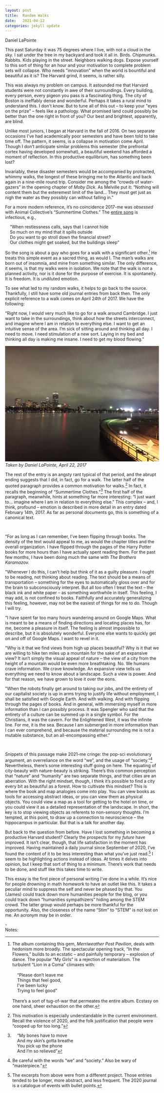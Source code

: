 ```yaml
---
layout: post
title:  Random Walks
date:   2021-04-12
categories: jekyll update
---
```

Daniel LaPointe

This past Saturday it was 75 degrees where I live, with not a cloud in the sky. I sat under the tree in my backyard and took it all in. Birds. Chipmunks. Rabbits. Kids playing in the street. Neighbors walking dogs. Expose yourself to this sort of thing for an hour and your motivation to complete problem sets will collapse. Who needs "innovation" when the world is bountiful and beautiful as it is? The Harvard grind, it seems, is rather silly.

This was always my problem on campus. It astounded me that Harvard students were not constantly in awe of their surroundings. Every building, every person, every pigeon you pass is a fascinating thing. The city of Boston is ineffably dense and wonderful. Perhaps it takes a rural mind to understand this. I don't know. But to tune all of this out – to keep your "eyes on the prize" – feels like a pathology. What promised land could possibly be better than the one right in front of you? Our best and brightest, apparently, are blind.

Unlike most juniors, I began at Harvard in the fall of 2016. On two separate occasions I’ve had academically poor semesters and have been told to take time off. The pattern, it seems, is a collapse in motivation come April. Though I don’t anticipate similar problems this semester (the prefrontal cortex having developed somewhat), a beautiful weekend has afforded a moment of reflection. In this productive equilibrium, has something been lost?

Invariably, these disaster semesters would be accompanied by protracted, whimmy walks, the longest of these bringing me to the Atlantic and back again in a nine-mile round trip. Consider me among the “crowds of water-gazers” in the opening chapter of *Moby Dick*. As Melville put it: “Nothing will content them but the exteremest limit of the land… They must get just as nigh the water as they possibly can without falling in.” 

For a more modern reference, it’s no coincidence 2017-me was *obsessed* with Animal Collective’s “Summertime Clothes.” The [entire song](https://www.youtube.com/watch?v=GxhaRgJUMl8)  is infectious, e.g.,

&nbsp;&nbsp;&nbsp;&nbsp;“When restlessness calls, says that I cannot hide\
&nbsp;&nbsp;&nbsp;&nbsp;So much on my mind that it spills outside\
&nbsp;&nbsp;&nbsp;&nbsp;Do you want to go stroll down the financial street?\
&nbsp;&nbsp;&nbsp;&nbsp;Our clothes might get soaked, but the buildings sleep”

So the song is about a guy who goes for a walk with a significant other.[^1] He treats this simple event as a sacred thing, as would I. The man’s walks are born out of insomnia, and mine from something similar. The only difference, it seems, is that my walks were in isolation. We note that the walk is *not* a planned activity, nor is it done for the purpose of exercise. It is spontaneity. It is freedom. It is undiluted emotion.

To see what led to my random walks, it helps to go back to the source. Thankfully, I still have some old journal entries from back then. The only explicit reference to a walk comes on April 24th of 2017. We have the following:

“Right now, I would very much like to go for a walk around Cambridge. I just want to take in the surroundings, think about how the streets interconnect, and imagine where I am in relation to everything else. I want to get an intuitive sense of the area. I’m sick of sitting around and thinking all day. I need to move. I need stimulation of a new sort. Laying in my bed and thinking all day is making me insane. I need to get my blood flowing.”

![](/assets/dan_river.jpeg)
*Taken by Daniel LaPointe, April 22, 2017*

The rest of the entry is an angsty rant typical of that period, and the abrupt ending suggests that I did, in fact, go for a walk. The latter half of the quoted paragraph provides a common motivation for walks.[^2] In fact, it recalls the beginning of “Summertime Clothes.”[^3] The first half of the paragraph, meanwhile, hints at something far more interesting: “I just want to… imagine where I am in relation to everything else.” This complex – and, I think, profound – emotion is described in more detail in an entry dated February 14th, 2017. As far as personal documents go, this is something of a canonical text. 

<br />

“For as long as I can remember, I’ve been flipping through books. The density of the text would appeal to me, as would the chapter titles and the overall organization. I have flipped through the pages of the Harry Potter books for more hours than I have actually spent reading them. For the past few months, I have been doing much the same with *The Brothers Karamazov.*

"Whenever I do this, I can’t help but think of it as a guilty pleasure. I ought to be reading, not thinking about reading. The text should be a means of transportation – something for the eyes to automatically gloss over and for the brain to subconsciously interpret. But all too often I treat the text – the black ink and white paper – as something worthwhile in itself. This feeling, I may add, is not confined to books. Faithfully and accurately generalizing this feeling, however, may not be the easiest of things for me to do. Though I will try. 

"I have spent far too many hours wandering around on Google Maps. What is meant to be a means of finding directions and locating places has, for me, become a pleasure in itself. The feeling is almost impossible to describe, but it is absolutely wonderful. Everyone else wants to quickly get on and off of Google Maps. I want to revel in it.

"Why is it that we find views from high up places beautiful? Why is it that we are willing to hike ten miles up a mountain for the sake of an expansive view? It isn’t simply the visual appeal of nature – the view of a city from the height of a mountain would be even more breathtaking. No. We humans crave information. We crave knowledge. An expansive view tells us everything we need to know about a landscape. Such a view is power. And for that reason, we have grown to love it over the eons.

"When the robots finally get around to taking our jobs, and the entirety of our capitalist society is up in arms trying to justify life without employment, I shall be satisfied with Google Earth. And with walking. And with flipping through the pages of books. And in general, with immersing myself in more information than I can possibly process. It was Spengler who said that the entirety of a culture can be summed up in a single symbol. For the Christians, it was the cavern. For the Enlightened West, it was the infinite line. For me, it is the sea. Because I am submerged in more information than I can ever comprehend, and because the material surrounding me is not a mutable substance, but an all-encompassing ether.”

<br />

Snippets of this passage make 2021-me cringe: the pop-sci evolutionary argument, an overreliance on the word “we”, and the usage of “society.”[^4] Nevertheless, there’s some interesting stuff going on here. The equating of city-beauty with nature-beauty is striking. There’s this common perception that “nature” and “humanity” are two separate things, and that cities are an aberration. With the right mindset, though, I think it’s possible to find a city every bit as beautiful as a forest. How to cultivate this mindset? This is where the book and map analogies come into play. You can view books as tools for accessing abstract ideas, or you can view them as physical objects. You could view a map as a tool for getting to the hotel on time, or you could view it as a detailed representation of the landscape. In short, the key is to stop viewing objects as referents to non-sensory thoughts. I’m tempted, at this point, to draw up a connection to neuroscience – the hippocampus in particular. But that is a talk for another day.

But back to the question from before. Have I lost something in becoming a productive Harvard student? Clearly the prospects for my *future* have improved. It isn’t clear, though, that life satisfaction in the moment has improved. Having maintained a daily journal since September of 2020, I’ve found the content of it to be less interesting than what you’ve just read.[^5] I seem to be highlighting actions instead of ideas. At times it delves into opinion, but I keep that sort of thing to a minimum. There’s work that needs to be done, and stuff like this takes time to write. 

This essay is the first piece of personal writing I’ve done in a while. It’s nice for people drowning in math homework to have an outlet like this. It takes a peculiar mind to suppress the self and never be phased by that. You (James) could track down more humanities people for the blog, or you could track down “humanities sympathizers” hiding among the STEM crowd. The latter group would perhaps be more thankful for the opportunity. Also, the closeness of the name “Stim” to “STEM” is not lost on me. An acronym may be in order.

-\
Notes:

[^1]: The album containing this gem, *Merriweather Post Pavilion*, deals with hedonism more broadly. The spectacular opening track, “In the Flowers,” builds to an ecstatic – and painfully temporary – explosion of dance. The popular “My Girls” is a rejection of materialism. The turbulent “Lion in a Coma” climaxes with: <br /> <br /> &nbsp;&nbsp;&nbsp;&nbsp;“Please don’t leave me<br /> &nbsp;&nbsp;&nbsp;&nbsp;Things that feel good,<br /> &nbsp;&nbsp;&nbsp;&nbsp;I’ve been lucky<br /> &nbsp;&nbsp;&nbsp;&nbsp;Trying to feel good”<br /> <br /> There’s a sort of tug-of-war that permeates the entire album. Ecstasy on one hand, sheer exhaustion on the other.

[^2]: This motivation is especially understandable in the current environment. Recall the violence of 2020, and the folk justification that people were “cooped up for too long.”

[^3]: &nbsp;&nbsp;&nbsp;&nbsp;“My bones have to move<br /> &nbsp;&nbsp;&nbsp;&nbsp;And my skin’s gotta breathe<br /> &nbsp;&nbsp;&nbsp;&nbsp;You pick up the phone<br /> &nbsp;&nbsp;&nbsp;&nbsp;And I’m so relieved”

[^4]: Be careful with the words “we” and “society.” Also be wary of “masterpiece.”

[^5]: The excerpts from above were from a different project. Those entries tended to be longer, more abstract, and less frequent. The 2020 journal is a catalogue of events with bullet points.
